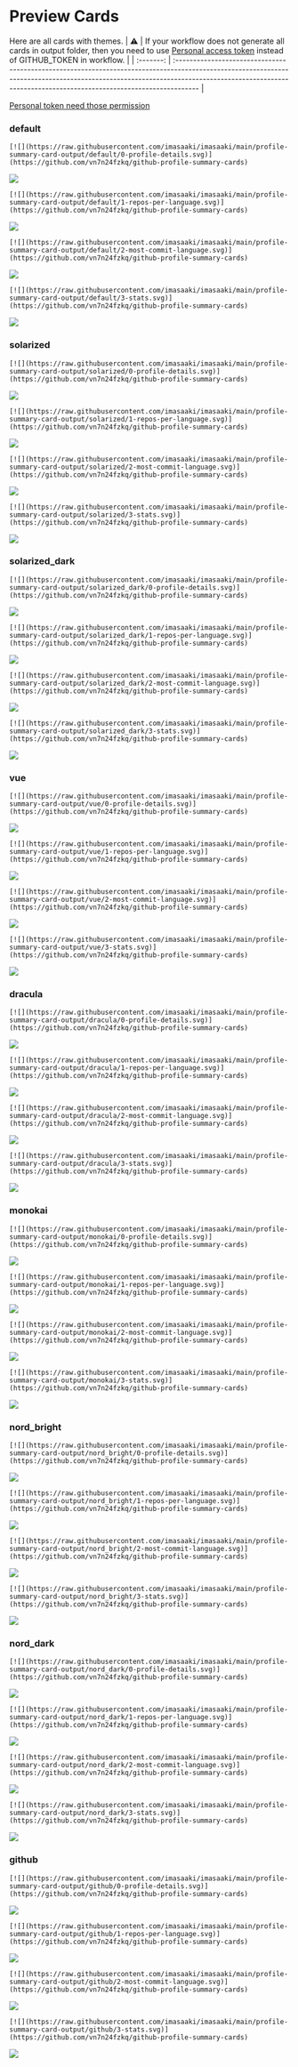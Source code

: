 
# Preview Cards

Here are all cards with themes.
| :warning: | If your workflow does not generate all cards in output folder, then you need to use [Personal access token](https://docs.github.com/en/actions/configuring-and-managing-workflows/creating-and-storing-encrypted-secrets) instead of GITHUB_TOKEN in workflow. |
| :-------: | :------------------------------------------------------------------------------------------------------------------------------------------------------------------------------------------------------------------------------------------------ |

[Personal token need those permission](https://github.com/vn7n24fzkq/github-profile-summary-cards/wiki/Personal-access-token-permissions)


### default


```
[![](https://raw.githubusercontent.com/imasaaki/imasaaki/main/profile-summary-card-output/default/0-profile-details.svg)](https://github.com/vn7n24fzkq/github-profile-summary-cards)
```
![](https://raw.githubusercontent.com/imasaaki/imasaaki/main/profile-summary-card-output/default/0-profile-details.svg)


```
[![](https://raw.githubusercontent.com/imasaaki/imasaaki/main/profile-summary-card-output/default/1-repos-per-language.svg)](https://github.com/vn7n24fzkq/github-profile-summary-cards)
```
![](https://raw.githubusercontent.com/imasaaki/imasaaki/main/profile-summary-card-output/default/1-repos-per-language.svg)


```
[![](https://raw.githubusercontent.com/imasaaki/imasaaki/main/profile-summary-card-output/default/2-most-commit-language.svg)](https://github.com/vn7n24fzkq/github-profile-summary-cards)
```
![](https://raw.githubusercontent.com/imasaaki/imasaaki/main/profile-summary-card-output/default/2-most-commit-language.svg)


```
[![](https://raw.githubusercontent.com/imasaaki/imasaaki/main/profile-summary-card-output/default/3-stats.svg)](https://github.com/vn7n24fzkq/github-profile-summary-cards)
```
![](https://raw.githubusercontent.com/imasaaki/imasaaki/main/profile-summary-card-output/default/3-stats.svg)


### solarized


```
[![](https://raw.githubusercontent.com/imasaaki/imasaaki/main/profile-summary-card-output/solarized/0-profile-details.svg)](https://github.com/vn7n24fzkq/github-profile-summary-cards)
```
![](https://raw.githubusercontent.com/imasaaki/imasaaki/main/profile-summary-card-output/solarized/0-profile-details.svg)


```
[![](https://raw.githubusercontent.com/imasaaki/imasaaki/main/profile-summary-card-output/solarized/1-repos-per-language.svg)](https://github.com/vn7n24fzkq/github-profile-summary-cards)
```
![](https://raw.githubusercontent.com/imasaaki/imasaaki/main/profile-summary-card-output/solarized/1-repos-per-language.svg)


```
[![](https://raw.githubusercontent.com/imasaaki/imasaaki/main/profile-summary-card-output/solarized/2-most-commit-language.svg)](https://github.com/vn7n24fzkq/github-profile-summary-cards)
```
![](https://raw.githubusercontent.com/imasaaki/imasaaki/main/profile-summary-card-output/solarized/2-most-commit-language.svg)


```
[![](https://raw.githubusercontent.com/imasaaki/imasaaki/main/profile-summary-card-output/solarized/3-stats.svg)](https://github.com/vn7n24fzkq/github-profile-summary-cards)
```
![](https://raw.githubusercontent.com/imasaaki/imasaaki/main/profile-summary-card-output/solarized/3-stats.svg)


### solarized_dark


```
[![](https://raw.githubusercontent.com/imasaaki/imasaaki/main/profile-summary-card-output/solarized_dark/0-profile-details.svg)](https://github.com/vn7n24fzkq/github-profile-summary-cards)
```
![](https://raw.githubusercontent.com/imasaaki/imasaaki/main/profile-summary-card-output/solarized_dark/0-profile-details.svg)


```
[![](https://raw.githubusercontent.com/imasaaki/imasaaki/main/profile-summary-card-output/solarized_dark/1-repos-per-language.svg)](https://github.com/vn7n24fzkq/github-profile-summary-cards)
```
![](https://raw.githubusercontent.com/imasaaki/imasaaki/main/profile-summary-card-output/solarized_dark/1-repos-per-language.svg)


```
[![](https://raw.githubusercontent.com/imasaaki/imasaaki/main/profile-summary-card-output/solarized_dark/2-most-commit-language.svg)](https://github.com/vn7n24fzkq/github-profile-summary-cards)
```
![](https://raw.githubusercontent.com/imasaaki/imasaaki/main/profile-summary-card-output/solarized_dark/2-most-commit-language.svg)


```
[![](https://raw.githubusercontent.com/imasaaki/imasaaki/main/profile-summary-card-output/solarized_dark/3-stats.svg)](https://github.com/vn7n24fzkq/github-profile-summary-cards)
```
![](https://raw.githubusercontent.com/imasaaki/imasaaki/main/profile-summary-card-output/solarized_dark/3-stats.svg)


### vue


```
[![](https://raw.githubusercontent.com/imasaaki/imasaaki/main/profile-summary-card-output/vue/0-profile-details.svg)](https://github.com/vn7n24fzkq/github-profile-summary-cards)
```
![](https://raw.githubusercontent.com/imasaaki/imasaaki/main/profile-summary-card-output/vue/0-profile-details.svg)


```
[![](https://raw.githubusercontent.com/imasaaki/imasaaki/main/profile-summary-card-output/vue/1-repos-per-language.svg)](https://github.com/vn7n24fzkq/github-profile-summary-cards)
```
![](https://raw.githubusercontent.com/imasaaki/imasaaki/main/profile-summary-card-output/vue/1-repos-per-language.svg)


```
[![](https://raw.githubusercontent.com/imasaaki/imasaaki/main/profile-summary-card-output/vue/2-most-commit-language.svg)](https://github.com/vn7n24fzkq/github-profile-summary-cards)
```
![](https://raw.githubusercontent.com/imasaaki/imasaaki/main/profile-summary-card-output/vue/2-most-commit-language.svg)


```
[![](https://raw.githubusercontent.com/imasaaki/imasaaki/main/profile-summary-card-output/vue/3-stats.svg)](https://github.com/vn7n24fzkq/github-profile-summary-cards)
```
![](https://raw.githubusercontent.com/imasaaki/imasaaki/main/profile-summary-card-output/vue/3-stats.svg)


### dracula


```
[![](https://raw.githubusercontent.com/imasaaki/imasaaki/main/profile-summary-card-output/dracula/0-profile-details.svg)](https://github.com/vn7n24fzkq/github-profile-summary-cards)
```
![](https://raw.githubusercontent.com/imasaaki/imasaaki/main/profile-summary-card-output/dracula/0-profile-details.svg)


```
[![](https://raw.githubusercontent.com/imasaaki/imasaaki/main/profile-summary-card-output/dracula/1-repos-per-language.svg)](https://github.com/vn7n24fzkq/github-profile-summary-cards)
```
![](https://raw.githubusercontent.com/imasaaki/imasaaki/main/profile-summary-card-output/dracula/1-repos-per-language.svg)


```
[![](https://raw.githubusercontent.com/imasaaki/imasaaki/main/profile-summary-card-output/dracula/2-most-commit-language.svg)](https://github.com/vn7n24fzkq/github-profile-summary-cards)
```
![](https://raw.githubusercontent.com/imasaaki/imasaaki/main/profile-summary-card-output/dracula/2-most-commit-language.svg)


```
[![](https://raw.githubusercontent.com/imasaaki/imasaaki/main/profile-summary-card-output/dracula/3-stats.svg)](https://github.com/vn7n24fzkq/github-profile-summary-cards)
```
![](https://raw.githubusercontent.com/imasaaki/imasaaki/main/profile-summary-card-output/dracula/3-stats.svg)


### monokai


```
[![](https://raw.githubusercontent.com/imasaaki/imasaaki/main/profile-summary-card-output/monokai/0-profile-details.svg)](https://github.com/vn7n24fzkq/github-profile-summary-cards)
```
![](https://raw.githubusercontent.com/imasaaki/imasaaki/main/profile-summary-card-output/monokai/0-profile-details.svg)


```
[![](https://raw.githubusercontent.com/imasaaki/imasaaki/main/profile-summary-card-output/monokai/1-repos-per-language.svg)](https://github.com/vn7n24fzkq/github-profile-summary-cards)
```
![](https://raw.githubusercontent.com/imasaaki/imasaaki/main/profile-summary-card-output/monokai/1-repos-per-language.svg)


```
[![](https://raw.githubusercontent.com/imasaaki/imasaaki/main/profile-summary-card-output/monokai/2-most-commit-language.svg)](https://github.com/vn7n24fzkq/github-profile-summary-cards)
```
![](https://raw.githubusercontent.com/imasaaki/imasaaki/main/profile-summary-card-output/monokai/2-most-commit-language.svg)


```
[![](https://raw.githubusercontent.com/imasaaki/imasaaki/main/profile-summary-card-output/monokai/3-stats.svg)](https://github.com/vn7n24fzkq/github-profile-summary-cards)
```
![](https://raw.githubusercontent.com/imasaaki/imasaaki/main/profile-summary-card-output/monokai/3-stats.svg)


### nord_bright


```
[![](https://raw.githubusercontent.com/imasaaki/imasaaki/main/profile-summary-card-output/nord_bright/0-profile-details.svg)](https://github.com/vn7n24fzkq/github-profile-summary-cards)
```
![](https://raw.githubusercontent.com/imasaaki/imasaaki/main/profile-summary-card-output/nord_bright/0-profile-details.svg)


```
[![](https://raw.githubusercontent.com/imasaaki/imasaaki/main/profile-summary-card-output/nord_bright/1-repos-per-language.svg)](https://github.com/vn7n24fzkq/github-profile-summary-cards)
```
![](https://raw.githubusercontent.com/imasaaki/imasaaki/main/profile-summary-card-output/nord_bright/1-repos-per-language.svg)


```
[![](https://raw.githubusercontent.com/imasaaki/imasaaki/main/profile-summary-card-output/nord_bright/2-most-commit-language.svg)](https://github.com/vn7n24fzkq/github-profile-summary-cards)
```
![](https://raw.githubusercontent.com/imasaaki/imasaaki/main/profile-summary-card-output/nord_bright/2-most-commit-language.svg)


```
[![](https://raw.githubusercontent.com/imasaaki/imasaaki/main/profile-summary-card-output/nord_bright/3-stats.svg)](https://github.com/vn7n24fzkq/github-profile-summary-cards)
```
![](https://raw.githubusercontent.com/imasaaki/imasaaki/main/profile-summary-card-output/nord_bright/3-stats.svg)


### nord_dark


```
[![](https://raw.githubusercontent.com/imasaaki/imasaaki/main/profile-summary-card-output/nord_dark/0-profile-details.svg)](https://github.com/vn7n24fzkq/github-profile-summary-cards)
```
![](https://raw.githubusercontent.com/imasaaki/imasaaki/main/profile-summary-card-output/nord_dark/0-profile-details.svg)


```
[![](https://raw.githubusercontent.com/imasaaki/imasaaki/main/profile-summary-card-output/nord_dark/1-repos-per-language.svg)](https://github.com/vn7n24fzkq/github-profile-summary-cards)
```
![](https://raw.githubusercontent.com/imasaaki/imasaaki/main/profile-summary-card-output/nord_dark/1-repos-per-language.svg)


```
[![](https://raw.githubusercontent.com/imasaaki/imasaaki/main/profile-summary-card-output/nord_dark/2-most-commit-language.svg)](https://github.com/vn7n24fzkq/github-profile-summary-cards)
```
![](https://raw.githubusercontent.com/imasaaki/imasaaki/main/profile-summary-card-output/nord_dark/2-most-commit-language.svg)


```
[![](https://raw.githubusercontent.com/imasaaki/imasaaki/main/profile-summary-card-output/nord_dark/3-stats.svg)](https://github.com/vn7n24fzkq/github-profile-summary-cards)
```
![](https://raw.githubusercontent.com/imasaaki/imasaaki/main/profile-summary-card-output/nord_dark/3-stats.svg)


### github


```
[![](https://raw.githubusercontent.com/imasaaki/imasaaki/main/profile-summary-card-output/github/0-profile-details.svg)](https://github.com/vn7n24fzkq/github-profile-summary-cards)
```
![](https://raw.githubusercontent.com/imasaaki/imasaaki/main/profile-summary-card-output/github/0-profile-details.svg)


```
[![](https://raw.githubusercontent.com/imasaaki/imasaaki/main/profile-summary-card-output/github/1-repos-per-language.svg)](https://github.com/vn7n24fzkq/github-profile-summary-cards)
```
![](https://raw.githubusercontent.com/imasaaki/imasaaki/main/profile-summary-card-output/github/1-repos-per-language.svg)


```
[![](https://raw.githubusercontent.com/imasaaki/imasaaki/main/profile-summary-card-output/github/2-most-commit-language.svg)](https://github.com/vn7n24fzkq/github-profile-summary-cards)
```
![](https://raw.githubusercontent.com/imasaaki/imasaaki/main/profile-summary-card-output/github/2-most-commit-language.svg)


```
[![](https://raw.githubusercontent.com/imasaaki/imasaaki/main/profile-summary-card-output/github/3-stats.svg)](https://github.com/vn7n24fzkq/github-profile-summary-cards)
```
![](https://raw.githubusercontent.com/imasaaki/imasaaki/main/profile-summary-card-output/github/3-stats.svg)

